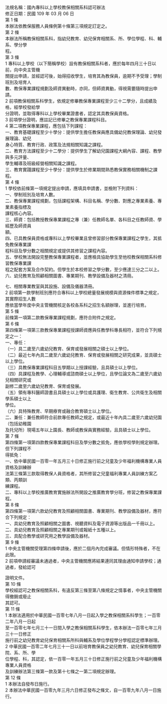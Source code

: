 法規名稱：國內專科以上學校教保相關系科認可辦法  
修正日期：民國 109 年 03 月 06 日  
第 1 條  
本辦法依教保服務人員條例第十條第三項規定訂定之。  
第 2 條  
本辦法所稱教保相關系科，指幼兒教育、幼兒保育相關系、所、學位學程、科、輔系、學分學  
程。  
第 3 條  
1 專科以上學校（以下簡稱學校）設有教保相關系科者，應於每年四月三十日以前，向中央主管機  
關提出申請，並經認可後，始得招收學生，培育其為教保員，逾期不予受理；學制班別及培育人  
數、教保專業課程規劃及師資異動時，亦同，但師資異動，得視需要隨時提出申請。  
2 前項教保相關系科學生，依規定修畢教保專業課程至少三十二學分，且成績及格，經學校發給學  
分證明，並取得專科以上學校畢業證書者，認定其具教保員資格。  
3 前項學分證明，應註記已修畢之教保專業課程科目。  
4 第二項教保專業課程，應包括下列課程：  
一、教育基礎課程至少十學分：提供學生擔任教保員應具備幼兒教保理論、幼兒發展理論、幼兒  
身心特質、教育行政、政策及法規相關知識之課程。  
二、教育方法課程至少十二學分：提供學生了解幼兒園課程大綱內容、課程、教學與多元評量、  
學生輔導及班級經營相關知識之課程。  
三、教育實踐課程至少十學分：提供學生於修業期間熟悉教保實務相關機制之課程。  
第 4 條  
1 學校依前條第一項規定提出申請，應填具申請書，並檢附下列資料：  
一、學制班別及培育人數。  
二、教保專業課程規劃，包括課程架構、科目名稱、學分數、對應之專業素養、專業素養指標及  
課程核心內容。  
三、師資：包括教授教保專業課程之專（兼）任教師名單、各科目之任教師資、學經歷及師資員  
額。  
四、已具教保員資格或專科以上學校畢業且曾修習部分教保專業課程之學生，其抵免教保專業課  
程科目及學分數之相關規定或提供其修習之課程內容。  
五、學校無法開設完整教保專業課程者，並應檢具協助學生至他校教保相關系科修習教保專業課  
程之配套方案及合作契約。但學生於本校修習之學分數，至少應達三分之二以上。  
六、幼兒教育及照顧相關圖書、專業期刊、教學設備及器材之清冊。  


七、相關專業教室與其設施、設備及儀器清冊。  
2 前項第一款學制班別應符合專科以上學校總量發展規模與資源條件標準之規定，其實際招生人數  
應依當學年度中央主管機關核定各校各系科之招生名額辦理，並進行培育。  
第 5 條  
前條第一項第二款教保專業課程規劃，應符合附件之規定。  
第 6 條  
第四條第一項第三款教保專業課程授課師資應與任教學科專長相符，並符合下列規定之一：  
一、專任：  
（一）具二歲至六歲幼兒教育、保育或發展相關之碩士以上學位。  
（二）最近七年內具二歲至六歲幼兒教育、保育或發展相關之研究成果，並具碩士以上學位。  
（三）具教保專業課程科目五學期以上授課經驗，且具碩士以上學位。  
（四）具課程及教學、心理輔導或諮商碩士以上學位，且學位論文為二歲至六歲幼兒相關研究或  
副修二歲至六歲幼兒教育、保育或發展。  
（五）領有專科醫師證書且具碩士以上學位或具護理、衛生教育、公共衛生及相關學系碩士以上  
學位。  
（六）具特殊教育、早期療育或融合教育碩士以上學位。  
二、兼任：兼任教師符合前款專任教師之規定，或最近十年內具二歲至六歲幼兒園（包括幼稚園  
及托兒所）現場五年以上園長、教師或教保員實務經驗，且具碩士以上學位。  
第 7 條  
第四條第一項第四款教保專業課程科目及學分數之抵免，應依學校學則規定辦理。但下列課程不  
得抵免：  
一、依中華民國一百零一年五月三十日修正施行前之兒童及少年福利機構專業人員資格及訓練辦  
法第三條第三款取得教保人員資格者，其所修習之兒童福利專業人員訓練方案乙類、丙類訓  
練課程。  
二、專科以上學校推廣教育實施辦法所開設之推廣教育學分班，修習之教保專業課程。  
第 8 條  
第四條第一項第六款幼兒教育及照顧相關圖書、專業期刊、教學設備及器材，應符合下列規定：  
一、具幼兒教育及照顧相關之圖書、視聽資料及電子資源等出版品一千冊以上。  
二、具幼兒教育及照顧相關之專業期刊或報紙十五種以上。  
三、具配合教學或研究用之教學設備及器材。  
第 9 條  
1 中央主管機關受理第四條申請後，應於二個月內完成審議。但情形特殊者，不在此限。  
2 前項申請經審議未通過者，中央主管機關應將結果連同其理由通知申請學校；通過者，發給認可  


證明文件。  
第 10 條  
學校經認可之教保相關系科，有違反第三條至第八條規定之情事者，中央主管機關得撤銷或廢止  
其認可。  
第 11 條  
1 本辦法適用於中華民國一百零七年八月一日起入學之教保相關系科學生；一百零二年八月一日起  
至一百零七年七月三十一日間入學之教保相關系科學生，依本辦法一百零七年三月三十一日修正  
施行前之幼兒教育幼兒保育相關系所科與輔系及學位學程學分學程認定標準辦理。  
2 中華民國一百零二年七月三十一日以前培育教保員之幼兒教育、幼兒保育相關學院、系、所、學  
位學程、科，其認定，依一百零一年五月三十日修正施行前之兒童及少年福利機構專業人員資格  
及訓練辦法第三條第一款及第十七條之一第二項規定辦理。  
第 12 條  
1 本辦法自發布日施行。  
2 本辦法中華民國一百零九年三月六日修正發布之條文，自一百零九年八月一日施行。  


